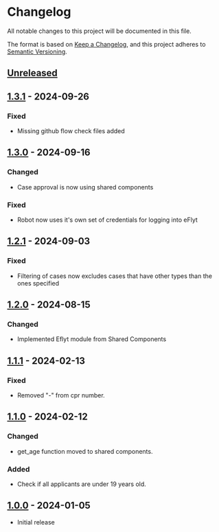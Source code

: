 # Changelog

All notable changes to this project will be documented in this file.

The format is based on [Keep a Changelog](https://keepachangelog.com/en/1.0.0/),
and this project adheres to [Semantic Versioning](https://semver.org/spec/v2.0.0.html).

## [Unreleased]

## [1.3.1] - 2024-09-26

### Fixed

- Missing github flow check files added

## [1.3.0] - 2024-09-16

### Changed

- Case approval is now using shared components

### Fixed

- Robot now uses it's own set of credentials for logging into eFlyt

## [1.2.1] - 2024-09-03

### Fixed

- Filtering of cases now excludes cases that have other types than the ones specified

## [1.2.0] - 2024-08-15

### Changed

 - Implemented Eflyt module from Shared Components

## [1.1.1] - 2024-02-13

### Fixed

- Removed "-" from cpr number.

## [1.1.0] - 2024-02-12

### Changed

- get_age function moved to shared components.

### Added

- Check if all applicants are under 19 years old.

## [1.0.0] - 2024-01-05

- Initial release

[Unreleased]: https://github.com/itk-dev-rpa/Eflyt-gokendelse-af-logivaertsflytninger/compare/1.3.1...HEAD
[1.3.1]: https://github.com/itk-dev-rpa/Eflyt-gokendelse-af-logivaertsflytninger/releases/tag/1.3.1
[1.3.0]: https://github.com/itk-dev-rpa/Eflyt-gokendelse-af-logivaertsflytninger/releases/tag/1.3.0
[1.2.1]: https://github.com/itk-dev-rpa/Eflyt-gokendelse-af-logivaertsflytninger/releases/tag/1.2.1
[1.2.0]: https://github.com/itk-dev-rpa/Eflyt-gokendelse-af-logivaertsflytninger/releases/tag/1.2.0
[1.1.1]: https://github.com/itk-dev-rpa/Eflyt-gokendelse-af-logivaertsflytninger/releases/tag/1.1.1
[1.1.0]: https://github.com/itk-dev-rpa/Eflyt-gokendelse-af-logivaertsflytninger/releases/tag/1.1.0
[1.0.0]: https://github.com/itk-dev-rpa/Eflyt-gokendelse-af-logivaertsflytninger/releases/tag/1.0.0
